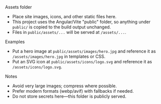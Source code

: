 Assets folder

- Place site images, icons, and other static files here.
- This project uses the Angular/Vite "public" folder, so anything under `public/` is copied to the build output unchanged.
- Files in `public/assets/...` will be served at `/assets/...`.

Examples
- Put a hero image at `public/assets/images/hero.jpg` and reference it as `/assets/images/hero.jpg` in templates or CSS.
- Put an SVG icon at `public/assets/icons/logo.svg` and reference it as `/assets/icons/logo.svg`.

Notes
- Avoid very large images; compress where possible.
- Prefer modern formats (webp/avif) with fallbacks if needed.
- Do not store secrets here—this folder is publicly served.
